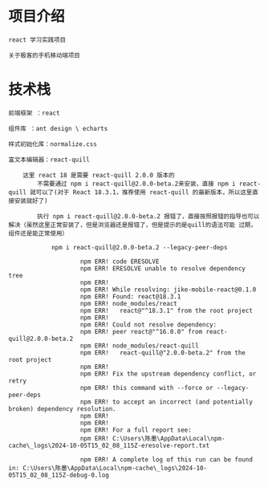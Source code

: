 # 项目介绍

    react 学习实践项目

    关于极客的手机移动端项目

# 技术栈

    前端框架 ：react

    组件库 ：ant design \ echarts

    样式初始化库：normalize.css

    富文本编辑器：react-quill

        这里 react 18 是需要 react-quill 2.0.0 版本的
            不需要通过 npm i react-quill@2.0.0-beta.2来安装，直接 npm i react-quill 就可以了(对于 React 18.3.1，推荐使用 react-quill 的最新版本，所以这里直接安装就好了)

            执行 npm i react-quill@2.0.0-beta.2 报错了，直接按照报错的指导也可以解决（虽然这里正常安装了，但是浏览器还是报错了，但是提示的是quill的语法可能 过期，组件还是能正常使用）

                npm i react-quill@2.0.0-beta.2 --legacy-peer-deps

                        npm ERR! code ERESOLVE
                        npm ERR! ERESOLVE unable to resolve dependency tree
                        npm ERR!
                        npm ERR! While resolving: jike-mobile-react@0.1.0
                        npm ERR! Found: react@18.3.1
                        npm ERR! node_modules/react
                        npm ERR!   react@"^18.3.1" from the root project
                        npm ERR!
                        npm ERR! Could not resolve dependency:
                        npm ERR! peer react@"^16.0.0" from react-quill@2.0.0-beta.2
                        npm ERR! node_modules/react-quill
                        npm ERR!   react-quill@"2.0.0-beta.2" from the root project
                        npm ERR!
                        npm ERR! Fix the upstream dependency conflict, or retry
                        npm ERR! this command with --force or --legacy-peer-deps
                        npm ERR! to accept an incorrect (and potentially broken) dependency resolution.
                        npm ERR!
                        npm ERR!
                        npm ERR! For a full report see:
                        npm ERR! C:\Users\陈墨\AppData\Local\npm-cache\_logs\2024-10-05T15_02_08_115Z-eresolve-report.txt

                        npm ERR! A complete log of this run can be found in: C:\Users\陈墨\AppData\Local\npm-cache\_logs\2024-10-05T15_02_08_115Z-debug-0.log
